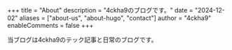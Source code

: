+++
title = "About"
description = "4ckha9のブログです。"
date = "2024-12-02"
aliases = ["about-us", "about-hugo", "contact"]
author = "4ckha9"
enableComments = false
+++

当ブログは4ckha9のテック記事と日常のブログです。

